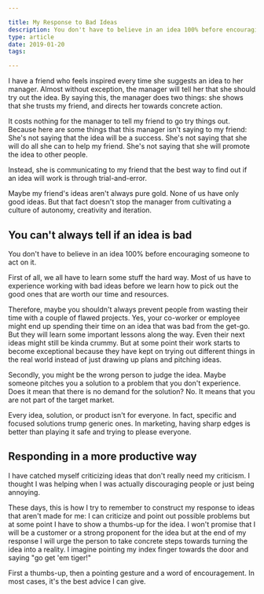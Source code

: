 ```yaml
---

title: My Response to Bad Ideas
description: You don't have to believe in an idea 100% before encouraging someone to act on it
type: article
date: 2019-01-20
tags:

---
```


I have a friend who feels inspired every time she suggests an idea to her manager. Almost without exception, the manager will tell her that she should try out the idea. By saying this, the manager does two things: she shows that she trusts my friend, and directs her towards concrete action.

It costs nothing for the manager to tell my friend to go try things out. Because here are some things that this manager isn't saying to my friend: She's not saying that the idea will be a success. She's not saying that she will do all she can to help my friend. She's not saying that she will promote the idea to other people.

Instead, she is communicating to my friend that the best way to find out if an idea will work is through trial-and-error.

Maybe my friend's ideas aren't always pure gold. None of us have only good ideas. But that fact doesn't stop the manager from cultivating a culture of autonomy, creativity and iteration.

## You can't always tell if an idea is bad

You don't have to believe in an idea 100% before encouraging someone to act on it.

First of all, we all have to learn some stuff the hard way. Most of us have to experience working with bad ideas before we learn how to pick out the good ones that are worth our time and resources.

Therefore, maybe you shouldn't always prevent people from wasting their time with a couple of flawed projects. Yes, your co-worker or employee might end up spending their time on an idea that was bad from the get-go. But they will learn some important lessons along the way. Even their next ideas might still be kinda crummy. But at some point their work starts to become exceptional because they have kept on trying out different things in the real world instead of just drawing up plans and pitching ideas.

Secondly, you might be the wrong person to judge the idea. Maybe someone pitches you a solution to a problem that you don't experience. Does it mean that there is no demand for the solution? No. It means that you are not part of the target market.

Every idea, solution, or product isn't for everyone. In fact, specific and focused solutions trump generic ones. In marketing, having sharp edges is better than playing it safe and trying to please everyone.

## Responding in a more productive way

I have catched myself criticizing ideas that don't really need my criticism. I thought I was helping when I was actually discouraging people or just being annoying.

These days, this is how I try to remember to construct my response to ideas that aren't made for me: I can criticize and point out possible problems but at some point I have to show a thumbs-up for the idea. I won't promise that I will be a customer or a strong proponent for the idea but at the end of my response I will urge the person to take concrete steps towards turning the idea into a reality. I imagine pointing my index finger towards the door and saying "go get 'em tiger!"

First a thumbs-up, then a pointing gesture and a word of encouragement. In most cases, it's the best advice I can give.
